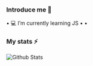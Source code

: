 ### Introduce me 👋

• 💻  I’m currently learning JS
•
•

### My stats ⚡
![Github Stats](https://github-readme-stats.vercel.app/api?username=biud436&show_icons=true)
